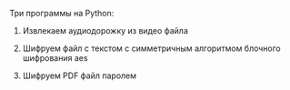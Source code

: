 
Три программы на Python:


1. Извлекаем аудиодорожку из видео файла

2. Шифруем файл с текстом с симметричным алгоритмом блочного шифрования aes

3. Шифруем PDF файл паролем
